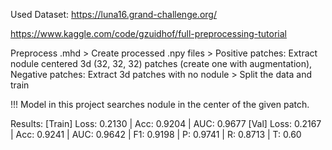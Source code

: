 Used Dataset: https://luna16.grand-challenge.org/

https://www.kaggle.com/code/gzuidhof/full-preprocessing-tutorial

Preprocess .mhd > Create processed .npy files > Positive patches: Extract nodule centered 3d (32, 32, 32) patches (create one with augmentation), Negative patches: Extract 3d patches with no nodule > Split the data and train

!!! Model in this project searches nodule in the center of the given patch.

Results:
  [Train] Loss: 0.2130 | Acc: 0.9204 | AUC: 0.9677
  [Val]   Loss: 0.2167 | Acc: 0.9241 | AUC: 0.9642 | F1: 0.9198 | P: 0.9741 | R: 0.8713 | T: 0.60
